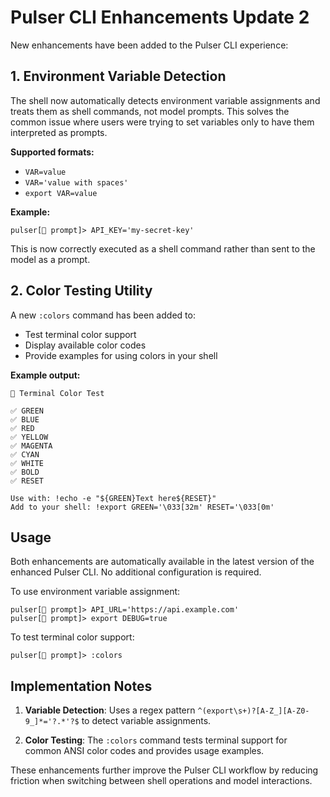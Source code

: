 # Pulser CLI Enhancements Update 2

New enhancements have been added to the Pulser CLI experience:

## 1. Environment Variable Detection

The shell now automatically detects environment variable assignments and treats them as shell commands, not model prompts. This solves the common issue where users were trying to set variables only to have them interpreted as prompts.

**Supported formats:**
- `VAR=value`
- `VAR='value with spaces'`
- `export VAR=value`

**Example:**
```
pulser[🔵 prompt]> API_KEY='my-secret-key'
```
This is now correctly executed as a shell command rather than sent to the model as a prompt.

## 2. Color Testing Utility

A new `:colors` command has been added to:
- Test terminal color support
- Display available color codes
- Provide examples for using colors in your shell

**Example output:**
```
🎨 Terminal Color Test

✅ GREEN
✅ BLUE
✅ RED
✅ YELLOW
✅ MAGENTA
✅ CYAN
✅ WHITE
✅ BOLD
✅ RESET

Use with: !echo -e "${GREEN}Text here${RESET}"
Add to your shell: !export GREEN='\033[32m' RESET='\033[0m'
```

## Usage

Both enhancements are automatically available in the latest version of the enhanced Pulser CLI. No additional configuration is required.

To use environment variable assignment:
```
pulser[🔵 prompt]> API_URL='https://api.example.com'
pulser[🔵 prompt]> export DEBUG=true
```

To test terminal color support:
```
pulser[🔵 prompt]> :colors
```

## Implementation Notes

1. **Variable Detection**: Uses a regex pattern `^(export\s+)?[A-Z_][A-Z0-9_]*='?.*'?$` to detect variable assignments.

2. **Color Testing**: The `:colors` command tests terminal support for common ANSI color codes and provides usage examples.

These enhancements further improve the Pulser CLI workflow by reducing friction when switching between shell operations and model interactions.